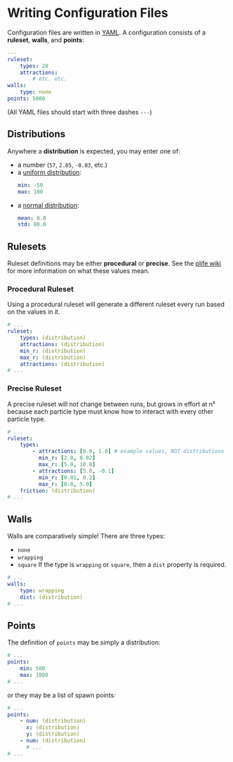 Writing Configuration Files
===========================

Configuration files are written in [YAML][yaml]. A configuration consists of a **ruleset**, **walls**, and **points**:

```yaml
---
ruleset:
    types: 20
    attractions:
        # etc. etc.
walls:
    type: none
points: 5000
```
(All YAML files should start with three dashes `---`)

Distributions
-------------
Anywhere a **distribution** is expected, you may enter one of:
- a number (`57`, `2.85`, `-0.03`, etc.)
- a [uniform distribution][uniform]:
    ```yaml
    min: -50
    max: 100
    ```
- a [normal distribution][normal]:
    ```yaml
    mean: 0.0
    std: 80.0
    ```

Rulesets
--------
Ruleset definitions may be either **procedural** or **precise**. See the [plife wiki][plife-wiki] for more information on what these values mean.

### Procedural Ruleset
Using a procedural ruleset will generate a different ruleset every run based on the values in it.
```yaml
# ...
ruleset:
    types: (distribution)
    attractions: (distribution)
    min_r: (distribution)
    max_r: (distribution)
    attractions: (distribution)
# ...
```
### Precise Ruleset
A precise ruleset will not change between runs, but grows in effort at n² because each particle type must know how to interact with every other particle type.
```yaml
# ...
ruleset:
    types:
        - attractions: [0.0, 1.0] # example values, NOT distributions
          min_r: [2.0, 0.02]
          max_r: [5.0, 10.0]
        - attractions: [5.0, -0.1]
          min_r: [0.01, 0.2]
          max_r: [0.8, 5.0]
    friction: (distribution)
# ...
```

Walls
-----
Walls are comparatively simple! There are three types:
- `none`
- `wrapping`
- `square`
If the type is `wrapping` or `square`, then a `dist` property is required.
```yaml
# ...
walls:
    type: wrapping
    dist: (distribution)
# ...
```

Points
------
The definition of `points` may be simply a distribution:
```yaml
# ...
points:
    min: 500
    max: 1000
# ...
```
or they may be a list of spawn points:
```yaml
# ...
points:
    - num: (distribution)
      x: (distribution)
      y: (distribution)
    - num: (distribution)
      # ...
# ...
```

[yaml]: https://yaml.org
[uniform]: https://mathworld.wolfram.com/UniformDistribution.html
[normal]: https://mathworld.wolfram.com/NormalDistribution.html
[plife-wiki]: https://plife.fandom.com/wiki/Plife